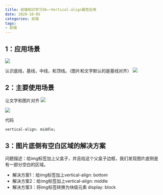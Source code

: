 ```yaml
---
title: 前端知识学习36——Vertical-align属性应用
date: 2020-10-05
categories: 前端
tags: 
- 前端
---
```


## 1：应用场景
![](https://jiapeiyang.oss-cn-beijing.aliyuncs.com/img/20201005161756.png)

认识底线，基线，中线，和顶线。（图片和文字默认的是基线对齐）
![](https://jiapeiyang.oss-cn-beijing.aliyuncs.com/img/20201005161844.png)

## 2：主要使用场景
让文字和图片对齐
![](https://jiapeiyang.oss-cn-beijing.aliyuncs.com/img/20201005161945.png)

![](https://jiapeiyang.oss-cn-beijing.aliyuncs.com/img/20201005162124.png)

代码
```css
vertical-align: middle;
```

## 3：图片底侧有空白区域的解决方案
问题描述：给img标签加上父盒子，并且给这个父盒子边框，我们发现图片底侧是有一部分空白的区域。

* 解决方案1：给img标签加上vertical-align: bottom
* 解决方案2：给img标签加上vertical-align: middle
* 解决方案3：将img标签转换为块级元素 display: block
